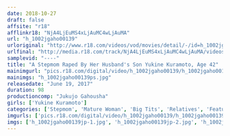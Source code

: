 ```yaml
---
date: 2018-10-27
draft: false
affsite: "r18"
afflinkr18: "NjA4LjEuMS4xLjAuMC4wLjAuMA"
url: "h_1002jgaho00139"
urloriginal: "http://www.r18.com/videos/vod/movies/detail/-/id=h_1002jgaho00139"
urlfinal: "http://media.r18.com/track/NjA4LjEuMS4xLjAuMC4wLjAuMA/videos/vod/movies/detail/-/id=h_1002jgaho00139"
samplevid: "----"
title: "A Stepmom Raped By Her Husband's Son Yukine Kuramoto, Age 42"
mainimgurl: "pics.r18.com/digital/video/h_1002jgaho00139/h_1002jgaho00139ps.jpg"
mainimgs: "h_1002jgaho00139ps.jpg"
releasedate: "June 19, 2017"
duration: 98
productioncomp: "Jukujo Gahousha"
girls: ['Yukine Kuramoto']
categories: ['Stepmom', 'Mature Woman', 'Big Tits', 'Relatives', 'Featured Actress']
imgurls: ['pics.r18.com/digital/video/h_1002jgaho00139/h_1002jgaho00139jp-1.jpg', 'pics.r18.com/digital/video/h_1002jgaho00139/h_1002jgaho00139jp-2.jpg', 'pics.r18.com/digital/video/h_1002jgaho00139/h_1002jgaho00139jp-3.jpg', 'pics.r18.com/digital/video/h_1002jgaho00139/h_1002jgaho00139jp-4.jpg', 'pics.r18.com/digital/video/h_1002jgaho00139/h_1002jgaho00139jp-5.jpg', 'pics.r18.com/digital/video/h_1002jgaho00139/h_1002jgaho00139jp-6.jpg', 'pics.r18.com/digital/video/h_1002jgaho00139/h_1002jgaho00139jp-7.jpg', 'pics.r18.com/digital/video/h_1002jgaho00139/h_1002jgaho00139jp-8.jpg', 'pics.r18.com/digital/video/h_1002jgaho00139/h_1002jgaho00139jp-9.jpg', 'pics.r18.com/digital/video/h_1002jgaho00139/h_1002jgaho00139jp-10.jpg', 'pics.r18.com/digital/video/h_1002jgaho00139/h_1002jgaho00139jp-11.jpg', 'pics.r18.com/digital/video/h_1002jgaho00139/h_1002jgaho00139jp-12.jpg', 'pics.r18.com/digital/video/h_1002jgaho00139/h_1002jgaho00139jp-13.jpg', 'pics.r18.com/digital/video/h_1002jgaho00139/h_1002jgaho00139jp-14.jpg', 'pics.r18.com/digital/video/h_1002jgaho00139/h_1002jgaho00139jp-15.jpg', 'pics.r18.com/digital/video/h_1002jgaho00139/h_1002jgaho00139jp-16.jpg', 'pics.r18.com/digital/video/h_1002jgaho00139/h_1002jgaho00139jp-17.jpg', 'pics.r18.com/digital/video/h_1002jgaho00139/h_1002jgaho00139jp-18.jpg', 'pics.r18.com/digital/video/h_1002jgaho00139/h_1002jgaho00139jp-19.jpg', 'pics.r18.com/digital/video/h_1002jgaho00139/h_1002jgaho00139jp-20.jpg']
imgs: ['h_1002jgaho00139jp-1.jpg', 'h_1002jgaho00139jp-2.jpg', 'h_1002jgaho00139jp-3.jpg', 'h_1002jgaho00139jp-4.jpg', 'h_1002jgaho00139jp-5.jpg', 'h_1002jgaho00139jp-6.jpg', 'h_1002jgaho00139jp-7.jpg', 'h_1002jgaho00139jp-8.jpg', 'h_1002jgaho00139jp-9.jpg', 'h_1002jgaho00139jp-10.jpg', 'h_1002jgaho00139jp-11.jpg', 'h_1002jgaho00139jp-12.jpg', 'h_1002jgaho00139jp-13.jpg', 'h_1002jgaho00139jp-14.jpg', 'h_1002jgaho00139jp-15.jpg', 'h_1002jgaho00139jp-16.jpg', 'h_1002jgaho00139jp-17.jpg', 'h_1002jgaho00139jp-18.jpg', 'h_1002jgaho00139jp-19.jpg', 'h_1002jgaho00139jp-20.jpg']
---
```

